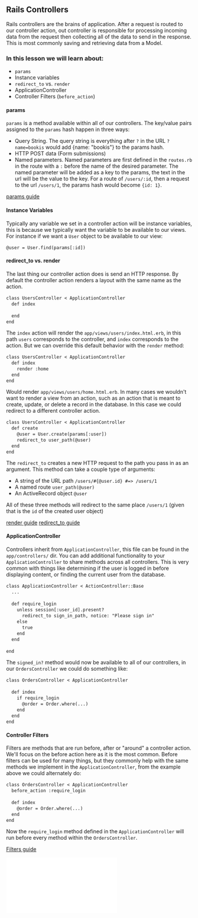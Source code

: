 ## Rails Controllers

Rails controllers are the brains of application. After a request is routed to our controller action, out controller is responsible for processing incoming data from the request then collecting all of the data to send in the response. This is most commonly saving and retrieving data from a Model.

### In this lesson we will learn about:

- `params`
- Instance variables
- `redirect_to` vs. `render`
- ApplicationController
- Controller Filters (`before_action`)

#### params

`params` is a method available within all of our controllers. The key/value pairs assigned to the `params` hash happen in three ways:

- Query String. The query string is everything after `?` in the URL `?name=bookis` would add {name: "bookis"} to the params hash.
- HTTP POST data (Form submissions)
- Named parameters. Named parameters are first defined in the `routes.rb` in the route with a `:` before the name of the desired parameter. The named parameter will be added as a key to the params, the text in the url will be the value to the key. For a route of `/users/:id`, then a request to the url `/users/1`, the params hash would become `{id: 1}`.

[params guide](http://guides.rubyonrails.org/action_controller_overview.html#parameters)

#### Instance Variables

Typically any variable we set in a controller action will be instance variables, this is because we typically want the variable to be available to our views. For instance if we want a `User` object to be available to our view:

    @user = User.find(params[:id])

#### redirect_to vs. render

The last thing our controller action does is send an HTTP response. By default the controller action renders a layout with the same name as the action.

    class UsersController < ApplicationController
      def index

      end
    end

The `index` action will render the `app/views/users/index.html.erb`, in this path `users` corresponds to the controller, and `index` corresponds to the action. But we can override this default behavior with the `render` method:

    class UsersController < ApplicationController
      def index
        render :home
      end
    end

Would render `app/views/users/home.html.erb`. In many cases we wouldn't want to render a view from an action, such as an action that is meant to create, update, or delete a record in the database. In this case we could redirect to a different controller action.

    class UsersController < ApplicationController
      def create
        @user = User.create(params[:user])
        redirect_to user_path(@user)
      end
    end

The `redirect_to` creates a new HTTP request to the path you pass in as an argument. This method can take a couple type of arguments:

- A string of the URL path `/users/#{@user.id} #=> /users/1`
- A named route `user_path(@user)`
- An ActiveRecord object `@user`

All of these three methods will redirect to the same place `/users/1` (given that is the `id` of the created user object)

[render guide](http://guides.rubyonrails.org/layouts_and_rendering.html#using-render)
[redirect_to guide](http://guides.rubyonrails.org/layouts_and_rendering.html#using-redirect-to)

#### ApplicationController

Controllers inherit from `ApplicationController`, this file can be found in the `app/controllers/` dir. You can add additional functionality to your `ApplicationController` to share methods across all controllers. This is very common with things like determining if the user is logged in before displaying content, or finding the current user from the database.

    class ApplicationController < ActionController::Base
      ...

      def require_login
        unless session[:user_id].present?
          redirect_to sign_in_path, notice: "Please sign in"
        else
          true
        end
      end

    end

The `signed_in?` method would now be available to all of our controllers, in our `OrdersController` we could do something like:

    class OrdersController < ApplicationController

      def index
        if require_login
          @order = Order.where(...)
        end
      end
    end

#### Controller Filters

Filters are methods that are run before, after or "around" a controller action. We'll focus on the before action here as it is the most common. Before filters can be used for many things, but they commonly help with the same methods we implement in the `ApplicationController`, from the example above we could alternately do:

    class OrdersController < ApplicationController
      before_action :require_login

      def index
        @order = Order.where(...)
      end
    end

Now the `require_login` method defined in the `ApplicationController` will run before every method within the `OrdersController`.

[Filters guide](http://guides.rubyonrails.org/action_controller_overview.html#filters)


![Rails Request Cycle](../resources/rails-request-cycle.pdf)
